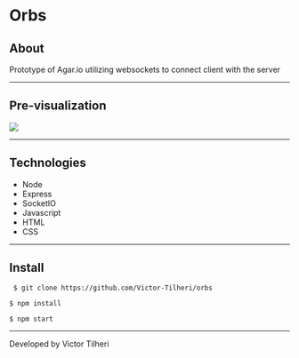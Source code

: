 # Orbs

## About

Prototype of Agar.io utilizing websockets to connect client with the server

---

## Pre-visualization
<img src="#"/>

---

## Technologies

- Node
- Express
- SocketIO
- Javascript
- HTML
- CSS

---

## Install

``` $ git clone https://github.com/Victor-Tilheri/orbs```

``` $ npm install ```

``` $ npm start ```

---

Developed by Victor Tilheri
